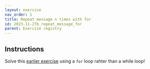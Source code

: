 ```yaml
---
layout: exercise 
nav_order: 1
title: Repeat message n times with for
id: 2023-11-27b_repeat_message_for
parent: Exercise registry
---
```


## Instructions

Solve this [earlier exercise]({{site.url}}{{site.baseurl}}/Exercises/2022-11-14e_repeat_message.html) using a `for` loop rahter than a while loop!

